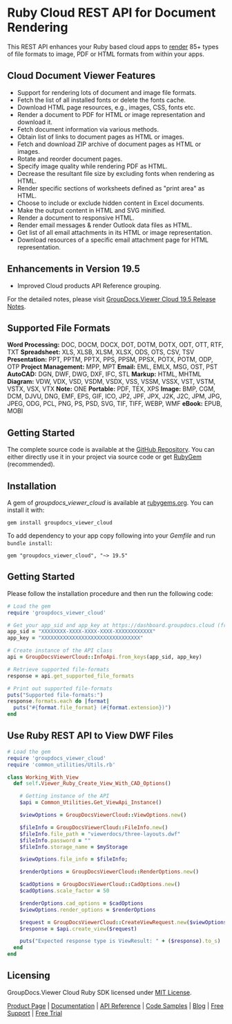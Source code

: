 # Ruby Cloud REST API for Document Rendering

This REST API enhances your Ruby based cloud apps to [render](https://products.groupdocs.cloud/viewer/ruby) 85+ types of file formats to image, PDF or HTML formats from within your apps.

## Cloud Document Viewer Features

- Support for rendering lots of document and image file formats.
- Fetch the list of all installed fonts or delete the fonts cache.
- Download HTML page resources, e.g., images, CSS, fonts etc.
- Render a document to PDF for HTML or image representation and download it.
- Fetch document information via various methods.
- Obtain list of links to document pages as HTML or images.
- Fetch and download ZIP archive of document pages as HTML or images.
- Rotate and reorder document pages.
- Specify image quality while rendering PDF as HTML.
- Decrease the resultant file size by excluding fonts when rendering as HTML.
- Render specific sections of worksheets defined as "print area" as HTML.
- Choose to include or exclude hidden content in Excel documents.
- Make the output content in HTML and SVG minified.
- Render a document to responsive HTML.
- Render email messages & render Outlook data files as HTML.
- Get list of all email attachments in its HTML or image representation.
- Download resources of a specific email attachment page for HTML representation.

## Enhancements in Version 19.5

- Improved Cloud products API Reference grouping.

For the detailed notes, please visit [GroupDocs.Viewer Cloud 19.5 Release Notes](https://wiki.groupdocs.cloud/viewercloud/release-notes/2019/groupdocs-viewer-cloud-19-5-release-notes/).

## Supported File Formats

**Word Processing:** DOC, DOCM, DOCX, DOT, DOTM, DOTX, ODT, OTT, RTF, TXT
**Spreadsheet:** XLS, XLSB, XLSM, XLSX, ODS, OTS, CSV, TSV
**Presentation:** PPT, PPTM, PPTX, PPS, PPSM, PPSX, POTX, POTM, ODP, OTP
**Project Management:** MPP, MPT
**Email:** EML, EMLX, MSG, OST, PST
**AutoCAD:** DGN, DWF, DWG, DXF, IFC, STL
**Markup:** HTML, MHTML
**Diagram:** VDW, VDX, VSD, VSDM, VSDX, VSS, VSSM, VSSX, VST, VSTM, VSTX, VSX, VTX
**Note:** ONE
**Portable:** PDF, TEX, XPS
**Image:** BMP, CGM, DCM, DJVU, DNG, EMF, EPS, GIF, ICO, JP2, JPF, JPX, J2K, J2C, JPM, JPG, JPEG, ODG, PCL, PNG, PS, PSD, SVG, TIF, TIFF, WEBP, WMF
**eBook:** EPUB, MOBI

## Getting Started

The complete source code is available at the [GitHub Repository](https://github.com/groupdocs-viewer-cloud/groupdocs-viewer-cloud-ruby). You can either directly use it in your project via source code or get [RubyGem](https://rubygems.org/gems/groupdocs_viewer_cloud) (recommended).

## Installation

A gem of *groupdocs_viewer_cloud* is available at [rubygems.org](https://rubygems.org/). You can install it with:

`gem install groupdocs_viewer_cloud`

To add dependency to your app copy following into your *Gemfile* and run `bundle install`:

`gem "groupdocs_viewer_cloud", "~> 19.5"`

## Getting Started

Please follow the installation procedure and then run the following code:

```ruby
# Load the gem
require 'groupdocs_viewer_cloud'

# Get your app_sid and app_key at https://dashboard.groupdocs.cloud (free registration is required).
app_sid = "XXXXXXXX-XXXX-XXXX-XXXX-XXXXXXXXXXXX"
app_key = "XXXXXXXXXXXXXXXXXXXXXXXXXXXXXXXX"

# Create instance of the API class
api = GroupDocsViewerCloud::InfoApi.from_keys(app_sid, app_key)

# Retrieve supported file-formats
response = api.get_supported_file_formats

# Print out supported file-formats
puts("Supported file-formats:")
response.formats.each do |format|
  puts("#{format.file_format} (#{format.extension})")
end
```

## Use Ruby REST API to View DWF Files

```ruby
# Load the gem
require 'groupdocs_viewer_cloud'
require 'common_utilities/Utils.rb'

class Working_With_View
  def self.Viewer_Ruby_Create_View_With_CAD_Options()

    # Getting instance of the API
    $api = Common_Utilities.Get_ViewApi_Instance()

    $viewOptions = GroupDocsViewerCloud::ViewOptions.new()

    $fileInfo = GroupDocsViewerCloud::FileInfo.new()
    $fileInfo.file_path = "viewerdocs/three-layouts.dwf"
    $fileInfo.password = ""
    $fileInfo.storage_name = $myStorage

    $viewOptions.file_info = $fileInfo;

    $renderOptions = GroupDocsViewerCloud::RenderOptions.new()

    $cadOptions = GroupDocsViewerCloud::CadOptions.new()
    $cadOptions.scale_factor = 50

    $renderOptions.cad_options = $cadOptions
    $viewOptions.render_options = $renderOptions

    $request = GroupDocsViewerCloud::CreateViewRequest.new($viewOptions)
    $response = $api.create_view($request)

    puts("Expected response type is ViewResult: " + ($response).to_s)
  end
end
```

## Licensing

GroupDocs.Viewer Cloud Ruby SDK licensed under [MIT License](https://github.com/groupdocs-viewer-cloud/groupdocs-viewer-cloud-ruby/blob/master/LICENSE).

[Product Page](https://products.groupdocs.cloud/viewer/ruby) | [Documentation](https://wiki.groupdocs.cloud/viewercloud/) | [API Reference](https://apireference.groupdocs.cloud/viewer/) | [Code Samples](https://github.com/groupdocs-viewer-cloud/groupdocs-viewer-cloud-ruby) | [Blog](https://blog.groupdocs.cloud/category/viewer/) | [Free Support](https://forum.groupdocs.cloud/c/viewer) | [Free Trial](https://dashboard.groupdocs.cloud/#/apps)
